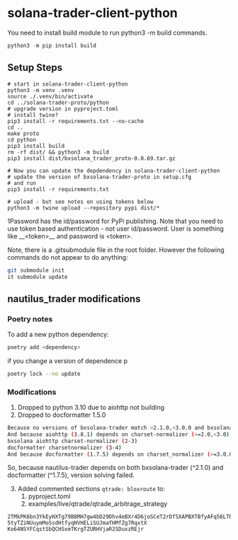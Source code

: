 # solana-trader-client-python

You need to install build module to run python3 -m build commands.

```python
python3 -m pip install build
```

## Setup Steps

```
# start in solana-trader-client-python
python3 -m venv .venv
source ./.venv/bin/activate
cd ../solana-trader-proto/python
# upgrade version in pyproject.toml
# install twine?
pip3 install -r requirements.txt --no-cache
cd ..
make proto
cd python
pip3 install build
rm -rf dist/ && python3 -m build
pip3 install dist/bxsolana_trader_proto-0.0.69.tar.gz

# Now you can update the depdendency in solana-trader-client-python
# update the version of bxsolana-trader-proto in setup.cfg
# and run 
pip3 install -r requirements.txt
    
# upload - but see notes on using tokens below
python3 -m twine upload --repository pypi dist/*
```

1Password has the id/password for PyPi publishing. Note that you need to use token based authentication - not user id/password. User is something like \_\_\<token>\_\_ and password is \<token>.

Note, there is a .gitsubmodule file in the root folder. However the following commands do not appear to do anything:

```bash
git submodule init
it submodule update
```

## nautilus\_trader modifications

### Poetry notes

To add a new python dependency:

```bash
poetry add <dependency>
```

if you change a version of dependence p

```bash
poetry lock --no update
```

### Modifications

1. Dropped to python 3.10 due to aiohttp not building
2. Dropped to docformatter 1.5.0&#x20;

```bash
Because no versions of bxsolana-trader match >2.1.0,<3.0.0 and bxsolana-trader (2.1.0) depends on aiohttp (3.8.1), bxsolana-trader (>=2.1.0,<3.0.0) requires aiohttp (3.8.1).
And because aiohttp (3.8.1) depends on charset-normalizer (>=2.0,<3.0), bxsolana-trader (>=2.1.0,<3.0.0) requires charset-normalizer (>=2.0,<3.0).
bxsolana aiohttp charset-normalizer (2-3)
docformatter charsetnormalizer (3-4)
And because docformatter (1.7.5) depends on charset_normalizer (>=3.0.0,<4.0.0) and no versions of docformatter match >1.7.5,<2.0.0, bxsolana-trader (>=2.1.0,<3.0.0) is incompatible with docformatter (>=1.7.5,<2.0.0).

```

So, because nautilus-trader depends on both bxsolana-trader (^2.1.0) and docformatter (^1.7.5), version solving failed.

3. Added commented sections `qtrade: bloxroute` to:
   1. pyproject.toml
   2. examples/live/qtrade/qtrade\_arbitrage\_strategy

```
2TMkPK6bn3YkEyHXTg79B8MH7gw4bD29Dhv4eBXr4D6joSCeT2rDfSXAPBXTBfyAFq56LTR137faFT8GtRcBGYC8
5tyTZiNUuymMoSsdHtfyqHVHELiSUJmafHMfZg7RqxtX
Ko64NSYFCqstSbQCHSxmTKrgTZURHVjaR2SDuxzREjr
```
